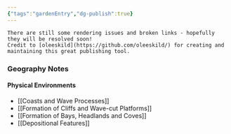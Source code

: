 ```yaml
---
{"tags":"gardenEntry","dg-publish":true}
---
```


```ad-warning
There are still some rendering issues and broken links - hopefully they will be resolved soon!
Credit to [oleeskild](https://github.com/oleeskild/) for creating and maintaining this great publishing tool.
```

### Geography Notes
#### Physical Environments
- [[Coasts and Wave Processes]]
- [[Formation of Cliffs and Wave-cut Platforms]]
- [[Formation of Bays, Headlands and Coves]]
- [[Depositional Features]]
